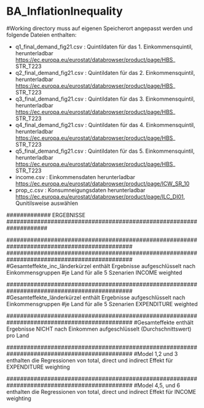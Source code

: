 # BA_InflationInequality
#Working directory muss auf eigenen Speicherort angepasst werden und folgende Dateien enthalten:
- q1_final_demand_fig21.csv : Quintildaten für das 1. Einkommensquintil, herunterladbar  https://ec.europa.eu/eurostat/databrowser/product/page/HBS_
STR_T223
- q2_final_demand_fig21.csv : Quintildaten für das 2. Einkommensquintil, herunterladbar  https://ec.europa.eu/eurostat/databrowser/product/page/HBS_
STR_T223
- q3_final_demand_fig21.csv : Quintildaten für das 3. Einkommensquintil, herunterladbar  https://ec.europa.eu/eurostat/databrowser/product/page/HBS_
STR_T223
- q4_final_demand_fig21.csv : Quintildaten für das 4. Einkommensquintil, herunterladbar  https://ec.europa.eu/eurostat/databrowser/product/page/HBS_
STR_T223
- q5_final_demand_fig21.csv : Quintildaten für das 5. Einkommensquintil, herunterladbar  https://ec.europa.eu/eurostat/databrowser/product/page/HBS_
STR_T223
- income.csv : Einkommensdaten herunterladbar https://ec.europa.eu/eurostat/databrowser/product/page/ICW_SR_10
- prop_c.csv : Konsumneigungsdaten herunterladbar https://ec.europa.eu/eurostat/databrowser/product/page/ILC_DI01, Qunitilsweise auswählen

############# ERGEBNISSE ####################################################################

#############################################################################################
#############################################################################################
#Gesamteffekte_inc_länderkürzel enthält Ergebnisse aufgeschlüsselt nach Einkommensgruppen
#je Land für alle 5 Szenarien INCOME weighted

#############################################################################################
#Gesamteffekte_länderkürzel enthält Ergebnisse aufgeschlüsselt nach Einkommensgruppen
#je Land für alle 5 Szenarien EXPENDITURE weighted

#############################################################################################
#Gesamteffekte enthält Ergebnisse NICHT nach Einkommen aufgeschlüsselt (Durchschnittswert) pro Land

#############################################################################################
#Model 1,2 und 3 enthalten die Regressionen von total, direct und indirect Effekt für EXPENDITURE weighting

#############################################################################################
#Model 4,5, und 6 enthalten die Regressionen von total, direct und indirect Effekt für INCOME weighting

